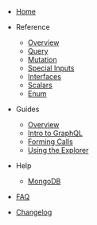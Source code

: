 - [Home](README.md)

- Reference

    - [Overview](overview.md)
    - [Query](query.md)
    - [Mutation](mutation.md)
    - [Special Inputs](inputs.md)
    - [Interfaces](interfaces.md)
    - [Scalars](scalars.md)
    - [Enum](enum.md)

- Guides

    - [Overview](guide-overview.md)
    - [Intro to GraphQL](intro-graphql.md)
    - [Forming Calls](forming-calls.md)
    - [Using the Explorer](using-explorer.md)

- Help 

    - [MongoDB](mongoDB.md)

- [FAQ](faq.md)

- [Changelog](changelog.md)